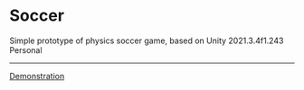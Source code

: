 # Soccer
Simple prototype of physics soccer game, based on Unity 2021.3.4f1.243 Personal
______
[Demonstration](https://drive.google.com/file/d/1QH0VCINUQVvrF5Gyvd7QjSz_gpWFmzGK/view?usp=sharing)

